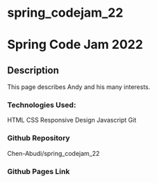 # spring_codejam_22

# Spring Code Jam 2022

## Description

This page describes Andy and his many interests.

### Technologies Used:

HTML
CSS
Responsive Design
Javascript
Git

### Github Repository

Chen-Abudi/spring_codejam_22

### Github Pages Link
